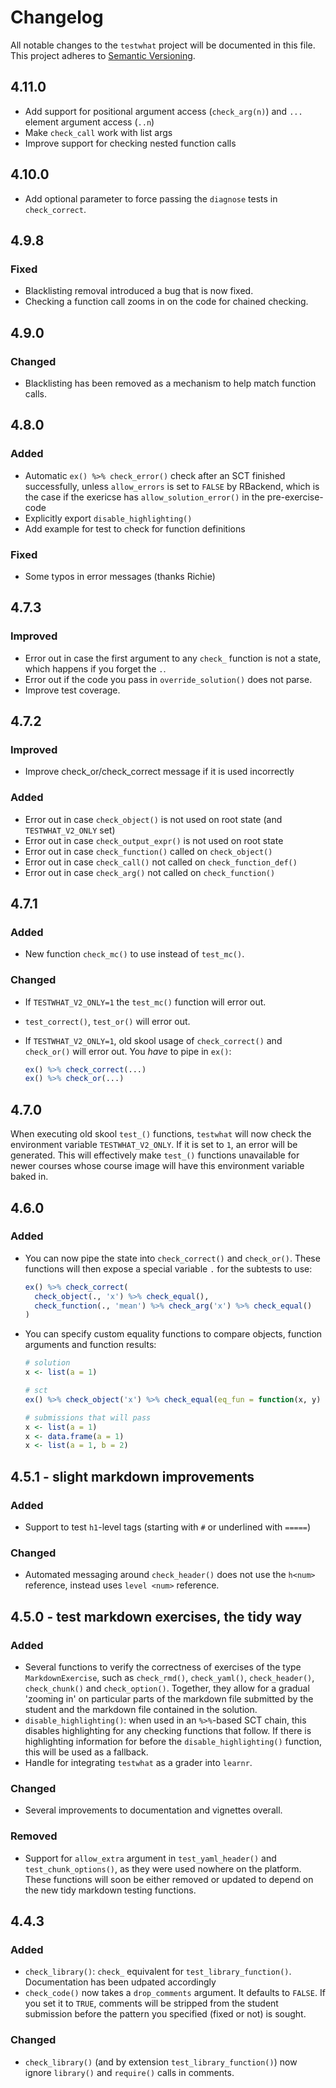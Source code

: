 # Changelog

All notable changes to the `testwhat` project will be documented in this file. This project adheres to [Semantic Versioning](http://semver.org/spec/v2.0.0.html).

## 4.11.0

- Add support for positional argument access (`check_arg(n)`) and `...` element argument access (`..n`)
- Make `check_call` work with list args
- Improve support for checking nested function calls

## 4.10.0

- Add optional parameter to force passing the `diagnose` tests in `check_correct`.

## 4.9.8

### Fixed

- Blacklisting removal introduced a bug that is now fixed.
- Checking a function call zooms in on the code for chained checking.

## 4.9.0

### Changed

- Blacklisting has been removed as a mechanism to help match function calls.

## 4.8.0

### Added

- Automatic `ex() %>% check_error()` check after an SCT finished successfully, unless `allow_errors` is set to `FALSE` by RBackend, which is the case if the exericse has `allow_solution_error()` in the pre-exercise-code
- Explicitly export `disable_highlighting()`
- Add example for test to check for function definitions

### Fixed

- Some typos in error messages (thanks Richie)

## 4.7.3

### Improved

- Error out in case the first argument to any `check_` function is not a state, which happens if you forget the `.`.
- Error out if the code you pass in `override_solution()` does not parse.
- Improve test coverage.

## 4.7.2

### Improved

- Improve check_or/check_correct message if it is used incorrectly

### Added

- Error out in case `check_object()` is not used on root state (and `TESTWHAT_V2_ONLY` set)
- Error out in case `check_output_expr()` is not used on root state
- Error out in case `check_function()` called on `check_object()`
- Error out in case `check_call()` not called on `check_function_def()`
- Error out in case `check_arg()` not called on `check_function()`

## 4.7.1

### Added

- New function `check_mc()` to use instead of `test_mc()`.

### Changed

- If `TESTWHAT_V2_ONLY=1` the `test_mc()` function will error out.
- `test_correct()`, `test_or()` will error out.
- If `TESTWHAT_V2_ONLY=1`, old skool usage of `check_correct()` and `check_or()` will error out.
  You _have_ to pipe in `ex()`:

  ```R
  ex() %>% check_correct(...)
  ex() %>% check_or(...)
  ```

## 4.7.0

When executing old skool `test_()` functions, `testwhat` will now check the environment variable `TESTWHAT_V2_ONLY`. If it is set to `1`, an error will be generated. This will effectively make `test_()` functions unavailable for newer courses whose course image will have this environment variable baked in.

## 4.6.0

### Added

- You can now pipe the state into `check_correct()` and `check_or()`. These functions will then expose a special variable `.` for the subtests to use:

  ```R
  ex() %>% check_correct(
    check_object(., 'x') %>% check_equal(),
    check_function(., 'mean') %>% check_arg('x') %>% check_equal()
  )
  ```

- You can specify custom equality functions to compare objects, function arguments and function results:

  ```R
  # solution
  x <- list(a = 1)

  # sct
  ex() %>% check_object('x') %>% check_equal(eq_fun = function(x, y) { x$a == x$b })

  # submissions that will pass
  x <- list(a = 1)
  x <- data.frame(a = 1)
  x <- list(a = 1, b = 2)
  ```

## 4.5.1 - slight markdown improvements

### Added

- Support to test `h1`-level tags (starting with `#` or underlined with `=====`)

### Changed

- Automated messaging around `check_header()` does not use the `h<num>` reference, instead uses `level <num>` reference.

## 4.5.0 - test markdown exercises, the tidy way

### Added

- Several functions to verify the correctness of exercises of the type `MarkdownExercise`, such as `check_rmd()`, `check_yaml()`, `check_header()`, `check_chunk()` and `check_option()`. Together, they allow for a gradual 'zooming in' on particular parts of the markdown file submitted by the student and the markdown file contained in the solution.
- `disable_highlighting()`: when used in an `%>%`-based SCT chain, this disables highlighting for any checking functions that follow. If there is highlighting information for before the `disable_highlighting()` function, this will be used as a fallback.
- Handle for integrating `testwhat` as a grader into `learnr`.

### Changed

- Several improvements to documentation and vignettes overall.

### Removed

- Support for `allow_extra` argument in `test_yaml_header()` and `test_chunk_options()`, as they were used nowhere on the platform. These functions will soon be either removed or updated to depend on the new tidy markdown testing functions.

## 4.4.3

### Added

- `check_library()`: `check_` equivalent for `test_library_function()`. Documentation has been udpated accordingly
- `check_code()` now takes a `drop_comments` argument. It defaults to `FALSE`. If you set it to `TRUE`, comments will be stripped from the student submission before the pattern you specified (fixed or not) is sought.

### Changed

- `check_library()` (and by extension `test_library_function()`) now ignore `library()` and `require()` calls in comments.
